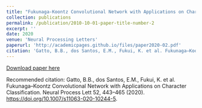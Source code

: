 ```yaml
---
title: "Fukunaga-Koontz Convolutional Network with Applications on Character Classification"
collection: publications
permalink: /publication/2010-10-01-paper-title-number-2
excerpt: ''
date: 2020
venue: 'Neural Processing Letters'
paperurl: 'http://academicpages.github.io/files/paper2020-02.pdf'
citation: 'Gatto, B.B., dos Santos, E.M., Fukui, K. et al. Fukunaga–Koontz Convolutional Network with Applications on Character Classification. Neural Process Lett 52, 443–465 (2020). https://doi.org/10.1007/s11063-020-10244-5.'
---
```



[Download paper here](http://academicpages.github.io/files/paper2020-02.pdf)

Recommended citation: Gatto, B.B., dos Santos, E.M., Fukui, K. et al. Fukunaga–Koontz Convolutional Network with Applications on Character Classification. Neural Process Lett 52, 443–465 (2020). https://doi.org/10.1007/s11063-020-10244-5.
